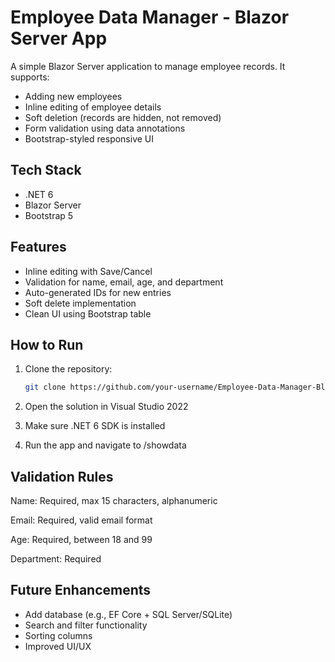 # Employee Data Manager - Blazor Server App

A simple Blazor Server application to manage employee records. It supports:

- Adding new employees
- Inline editing of employee details
- Soft deletion (records are hidden, not removed)
- Form validation using data annotations
- Bootstrap-styled responsive UI

## Tech Stack

- .NET 6
- Blazor Server
- Bootstrap 5

## Features

- Inline editing with Save/Cancel
- Validation for name, email, age, and department
- Auto-generated IDs for new entries
- Soft delete implementation
- Clean UI using Bootstrap table

## How to Run

1. Clone the repository:
   ```bash
   git clone https://github.com/your-username/Employee-Data-Manager-Blazor-Server-App.git
2. Open the solution in Visual Studio 2022

3. Make sure .NET 6 SDK is installed

4. Run the app and navigate to /showdata

## Validation Rules
Name: Required, max 15 characters, alphanumeric

Email: Required, valid email format

Age: Required, between 18 and 99

Department: Required

## Future Enhancements
- Add database (e.g., EF Core + SQL Server/SQLite)
- Search and filter functionality
- Sorting columns
- Improved UI/UX
